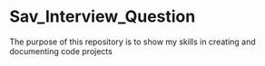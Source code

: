# Sav_Interview_Question
The purpose of this repository is to show my skills in creating and documenting code projects
